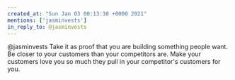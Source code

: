 ```yaml
---
created_at: "Sun Jan 03 00:13:30 +0000 2021"
mentions: ['jasminvests']
in_reply_to: @jasminvests
---
```


@jasminvests Take it as proof that you are building something people want. Be closer to your customers than your competitors are. Make your customers love you so much they pull in your competitor's customers for you.